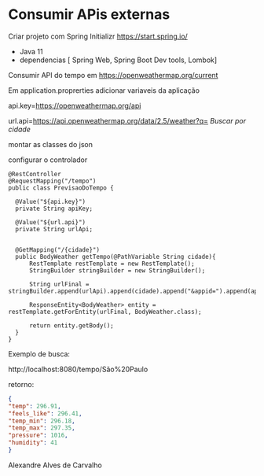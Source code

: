 # Consumir APis externas

Criar projeto com Spring Initializr https://start.spring.io/ 
- Java 11 
- dependencias [ Spring Web, Spring Boot Dev tools, Lombok]

Consumir API do tempo em https://openweathermap.org/current

Em application.proprerties adicionar variaveis da aplicação

  api.key=https://openweathermap.org/api

  url.api=https://api.openweathermap.org/data/2.5/weather?q=      *Buscar por cidade*

montar as classes do json 

configurar o controlador 

    @RestController
    @RequestMapping("/tempo")
    public class PrevisaoDoTempo {

      @Value("${api.key}")
      private String apiKey;

      @Value("${url.api}")
      private String urlApi;


      @GetMapping("/{cidade}")
      public BodyWeather getTempo(@PathVariable String cidade){
          RestTemplate restTemplate = new RestTemplate();
          StringBuilder stringBuilder = new StringBuilder();

          String urlFinal = stringBuilder.append(urlApi).append(cidade).append("&appid=").append(apiKey).toString();

          ResponseEntity<BodyWeather> entity = restTemplate.getForEntity(urlFinal, BodyWeather.class);

          return entity.getBody();
      }
    } 
  
 Exemplo de busca:
 
  http://localhost:8080/tempo/São%20Paulo  
   
   retorno: 

  ```json
{
  "temp": 296.91,
  "feels_like": 296.41,
  "temp_min": 296.18,
  "temp_max": 297.35,
  "pressure": 1016,
  "humidity": 41
  }
``` 
 
 
 
Alexandre Alves de Carvalho
